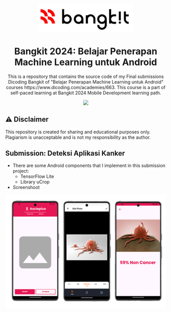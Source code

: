 <div align="center">
  <img alt="Logo_Bangkit" src="https://raw.githubusercontent.com/petershaan12/BangkitFinalProjectAndroid/master/app/src/main/res/drawable/bangkit.jpg" width="300" />
</div>

<div align="center">
<h1> Bangkit 2024: Belajar Penerapan Machine Learning untuk Android </h1>
<p>This is a repository that contains the source code of my Final submissions Dicoding Bangkit of "Belajar Penerapan Machine Learning untuk Android" courses https://www.dicoding.com/academies/663. This course is a part of self-paced learning at Bangkit 2024 Mobile Development learning path.</p>
   <img src="https://img.shields.io/badge/by-bangkit%20-red.svg" />
</div>

## ⚠️ Disclaimer 
This repository is created for sharing and educational purposes only. Plagiarism is unacceptable and is not my responsibility as the author.

## Submission: Deteksi Aplikasi Kanker
* There are some Android components that I implement in this submission project:
    * TensorFlow Lite
    * Library uCrop
* Screenshoot
 <img alt="Logo_Bangkit" src="https://raw.githubusercontent.com/petershaan12/Asclepius-Deteksi-Kanker/master/app/src/main/res/drawable/preview.png" width="1000" />
